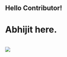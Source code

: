 <h2 style="text-align:centre;">Hello Contributor!<h2>
<h1 style="text-align:centre;">Abhijit here.<h1>

<img src=" https://cdn-icons-png.freepik.com/256/919/919854.png?uid=R108519646&ga=GA1.1.151979339.1715970019&semt=ais_hybrid">
  

  

<!--
**Abhijit-codder/Abhijit-codder** is a ✨ _special_ ✨ repository because its `README.md` (this file) appears on your GitHub profile.

Here are some ideas to get you started:

- 🔭 I’m currently working on ...
- 🌱 I’m currently learning ...
- 👯 I’m looking to collaborate on ...
- 🤔 I’m looking for help with ...
- 💬 Ask me about ...
- 📫 How to reach me: ...
- 😄 Pronouns: ...
- ⚡ Fun fact: ...
-->
